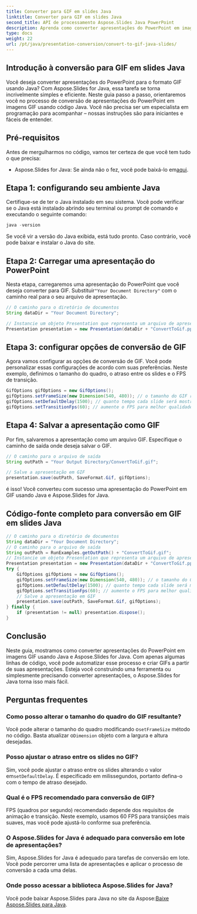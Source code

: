```yaml
---
title: Converter para GIF em slides Java
linktitle: Converter para GIF em slides Java
second_title: API de processamento Aspose.Slides Java PowerPoint
description: Aprenda como converter apresentações do PowerPoint em imagens GIF em Java com Aspose.Slides. Guia passo a passo fácil para conversão perfeita.
type: docs
weight: 22
url: /pt/java/presentation-conversion/convert-to-gif-java-slides/
---
```


## Introdução à conversão para GIF em slides Java

Você deseja converter apresentações do PowerPoint para o formato GIF usando Java? Com Aspose.Slides for Java, essa tarefa se torna incrivelmente simples e eficiente. Neste guia passo a passo, orientaremos você no processo de conversão de apresentações do PowerPoint em imagens GIF usando código Java. Você não precisa ser um especialista em programação para acompanhar – nossas instruções são para iniciantes e fáceis de entender.

## Pré-requisitos

Antes de mergulharmos no código, vamos ter certeza de que você tem tudo o que precisa:

-  Aspose.Slides for Java: Se ainda não o fez, você pode baixá-lo em[aqui](https://releases.aspose.com/slides/java/).

## Etapa 1: configurando seu ambiente Java

Certifique-se de ter o Java instalado em seu sistema. Você pode verificar se o Java está instalado abrindo seu terminal ou prompt de comando e executando o seguinte comando:

```java
java -version
```

Se você vir a versão do Java exibida, está tudo pronto. Caso contrário, você pode baixar e instalar o Java do site.

## Etapa 2: Carregar uma apresentação do PowerPoint

 Nesta etapa, carregaremos uma apresentação do PowerPoint que você deseja converter para GIF. Substituir`"Your Document Directory"` com o caminho real para o seu arquivo de apresentação.

```java
// O caminho para o diretório de documentos
String dataDir = "Your Document Directory";

// Instancie um objeto Presentation que representa um arquivo de apresentação
Presentation presentation = new Presentation(dataDir + "ConvertToGif.pptx");
```

## Etapa 3: configurar opções de conversão de GIF

Agora vamos configurar as opções de conversão de GIF. Você pode personalizar essas configurações de acordo com suas preferências. Neste exemplo, definimos o tamanho do quadro, o atraso entre os slides e o FPS de transição.

```java
GifOptions gifOptions = new GifOptions();
gifOptions.setFrameSize(new Dimension(540, 480)); // o tamanho do GIF resultante
gifOptions.setDefaultDelay(1500); // quanto tempo cada slide será mostrado até que seja alterado para o próximo
gifOptions.setTransitionFps(60); // aumente o FPS para melhor qualidade de animação de transição
```

## Etapa 4: Salvar a apresentação como GIF

Por fim, salvaremos a apresentação como um arquivo GIF. Especifique o caminho de saída onde deseja salvar o GIF.

```java
// O caminho para o arquivo de saída
String outPath = "Your Output Directory/ConvertToGif.gif";

// Salve a apresentação em GIF
presentation.save(outPath, SaveFormat.Gif, gifOptions);
```

é isso! Você converteu com sucesso uma apresentação do PowerPoint em GIF usando Java e Aspose.Slides for Java.

## Código-fonte completo para conversão em GIF em slides Java

```java
// O caminho para o diretório de documentos
String dataDir = "Your Document Directory";
// O caminho para o arquivo de saída
String outPath = RunExamples.getOutPath() + "ConvertToGif.gif";
// Instancie um objeto Presentation que representa um arquivo de apresentação
Presentation presentation = new Presentation(dataDir + "ConvertToGif.pptx");
try {
	GifOptions gifOptions = new GifOptions();
	gifOptions.setFrameSize(new Dimension(540, 480)); // o tamanho do GIF resultante
	gifOptions.setDefaultDelay(1500); // quanto tempo cada slide será mostrado até que seja alterado para o próximo
	gifOptions.setTransitionFps(60); // aumente o FPS para melhor qualidade de animação de transição
	// Salve a apresentação em GIF
	presentation.save(outPath, SaveFormat.Gif, gifOptions);
} finally {
	if (presentation != null) presentation.dispose();
}
```

## Conclusão

Neste guia, mostramos como converter apresentações do PowerPoint em imagens GIF usando Java e Aspose.Slides for Java. Com apenas algumas linhas de código, você pode automatizar esse processo e criar GIFs a partir de suas apresentações. Esteja você construindo uma ferramenta ou simplesmente precisando converter apresentações, o Aspose.Slides for Java torna isso mais fácil.

## Perguntas frequentes

### Como posso alterar o tamanho do quadro do GIF resultante?

 Você pode alterar o tamanho do quadro modificando o`setFrameSize` método no código. Basta atualizar o`Dimension` objeto com a largura e altura desejadas.

### Posso ajustar o atraso entre os slides no GIF?

 Sim, você pode ajustar o atraso entre os slides alterando o valor em`setDefaultDelay`. É especificado em milissegundos, portanto defina-o com o tempo de atraso desejado.

### Qual é o FPS recomendado para conversão de GIF?

FPS (quadros por segundo) recomendado depende dos requisitos de animação e transição. Neste exemplo, usamos 60 FPS para transições mais suaves, mas você pode ajustá-lo conforme sua preferência.

### O Aspose.Slides for Java é adequado para conversão em lote de apresentações?

Sim, Aspose.Slides for Java é adequado para tarefas de conversão em lote. Você pode percorrer uma lista de apresentações e aplicar o processo de conversão a cada uma delas.

### Onde posso acessar a biblioteca Aspose.Slides for Java?

 Você pode baixar Aspose.Slides para Java no site da Aspose:[Baixe Aspose.Slides para Java](https://releases.aspose.com/slides/java/).